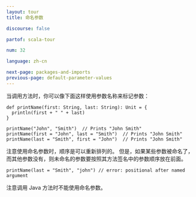 ```yaml
---
layout: tour
title: 命名参数

discourse: false

partof: scala-tour

num: 32

language: zh-cn

next-page: packages-and-imports
previous-page: default-parameter-values
---
```


当调用方法时，你可以像下面这样使用参数名称来标记参数：

```tut
def printName(first: String, last: String): Unit = {
  println(first + " " + last)
}

printName("John", "Smith")  // Prints "John Smith"
printName(first = "John", last = "Smith")  // Prints "John Smith"
printName(last = "Smith", first = "John")  // Prints "John Smith"
```
注意使用命名参数时，顺序是可以重新排列的。 但是，如果某些参数被命名了，而其他参数没有，则未命名的参数要按照其方法签名中的参数顺序放在前面。

```tut:fail
printName(last = "Smith", "john") // error: positional after named argument
```

注意调用 Java 方法时不能使用命名参数。
